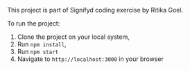 This project is part of Signifyd coding exercise by Ritika Goel.

To run the project:

1) Clone the project on your local system,
2) Run `npm install`,
3) Run `npm start`
4) Navigate to `http://localhost:3000` in your browser